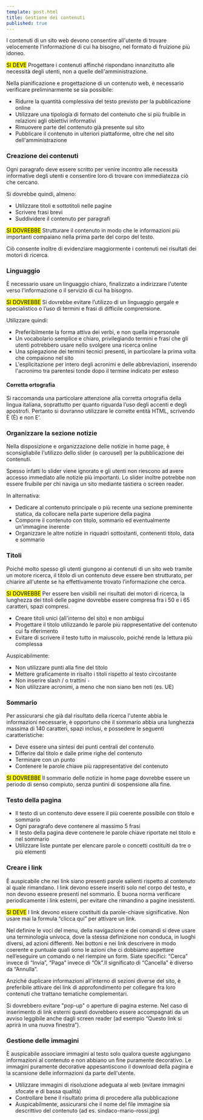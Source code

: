 ```yaml
---
template: post.html
title: Gestione dei contenuti
published: true
---
```


I contenuti di un sito web devono consentire all'utente di trovare velocemente l'informazione di cui ha bisogno, nel formato di fruizione più idoneo.

<div class="lg-callout lg-callout-must">
<mark>SI DEVE</mark>
Progettare i contenuti affinché rispondano innanzitutto alle necessità degli utenti, non a quelle dell'amministrazione.
</div>

Nella pianificazione e progettazione di un contenuto web, è necessario verificare preliminarmente se sia possibile:

- Ridurre la quantità complessiva del testo previsto per la pubblicazione online
- Utilizzare una tipologia di formato del contenuto che si più fruibile in relazioni agli obiettivi informativi
- Rimuovere parte del contenuto già presente sul sito
- Pubblicare il contenuto in ulteriori piattaforme, oltre che nel sito dell'amministrazione

### Creazione dei contenuti

Ogni paragrafo deve essere scritto per venire incontro alle necessità informative degli utenti e consentire
loro di trovare con immediatezza ciò che cercano.

Si dovrebbe quindi, almeno:

- Utilizzare titoli e sottotitoli nelle pagine
- Scrivere frasi brevi
- Suddividere il contenuto per paragrafi

<div class="lg-callout lg-callout-should">
<mark>SI DOVREBBE</mark>
Strutturare il contenuto in modo che le informazioni più importanti compaiano nella prima parte del corpo del testo.
</div>

Ciò consente inoltre di evidenziare maggiormente i contenuti nei risultati dei motori di ricerca.

### Linguaggio

È necessario usare un linguaggio chiaro, finalizzato a indirizzare l'utente verso l'informazione o il servizio di cui ha bisogno.

<div class="lg-callout lg-callout-should">
<mark>SI DOVREBBE</mark>
Si dovrebbe evitare l’utilizzo di un linguaggio gergale e specialistico o l’uso di termini e frasi di difficile comprensione.
</div>

Utilizzare quindi:

- Preferibilmente la forma attiva dei verbi, e non quella impersonale
- Un vocabolario semplice e chiaro, privilegiando termini e frasi che gli utenti potrebbero usare nello svolgere una ricerca online
- Una spiegazione dei termini tecnici presenti, in particolare la prima volta che compaiono nel sito
- L'esplicitazione per intero degli acronimi e delle abbreviazioni, inserendo l'acronimo tra parentesi tonde dopo il termine indicato per esteso

#### Corretta ortografia

Si raccomanda una particolare attenzione alla corretta ortografia della lingua italiana, soprattutto per quanto riguarda l’uso degli accenti e degli apostrofi. Pertanto si dovranno utilizzare le corrette entità HTML, scrivendo È (È) e non E’.

###  Organizzare la sezione notizie

Nella disposizione e organizzazione delle notizie in home page, è sconsigliabile l'utilizzo dello slider (o carousel) per la pubblicazione dei contenuti.

Spesso infatti lo slider viene ignorato e gli utenti non riescono ad avere accesso immediato alle notizie più importanti.
Lo slider inoltre potrebbe non essere fruibile per chi naviga un sito mediante tastiera o screen reader.

In alternativa:

- Dedicare al contenuto principale o più recente una sezione preminente statica, da collocare nella parte superiore della pagina
- Comporre il contenuto con titolo, sommario ed eventualmente un'immagine inerente
- Organizzare le altre notizie in riquadri sottostanti, contenenti titolo, data e sommario

### Titoli

Poiché molto spesso gli utenti giungono ai contenuti di un sito web tramite un motore ricerca, il titolo di un contenuto deve essere ben strutturato,
per chiarire all'utente se ha effettivamente trovato l’informazione che cerca.

<div class="lg-callout lg-callout-should">
<mark>SI DOVREBBE</mark>
Per essere ben visibili nei risultati dei motori di ricerca, la lunghezza dei titoli delle pagine dovrebbe essere compresa
fra i 50 e i 65 caratteri, spazi compresi.
</div>

- Creare titoli unici (all'interno del sito) e non ambigui
- Progettare il titolo utilizzando le parole più rappresentative del contenuto cui fa riferimento
- Evitare di scrivere il testo tutto in maiuscolo, poiché rende la lettura più complessa

Auspicabilmente:

- Non utilizzare punti alla fine del titolo
- Mettere graficamente in risalto i titoli rispetto al testo circostante
- Non inserire slash / o trattini ```-```
- Non utilizzare acronimi, a meno che non siano ben noti (es. UE)

### Sommario

Per assicurarsi che già dal risultato della ricerca l'utente abbia le informazioni necessarie,
è opportuno che il sommario abbia una lunghezza massima di 140 caratteri, spazi inclusi,
e possedere le seguenti caratteristiche:

- Deve essere una sintesi dei punti centrali del contenuto
- Differire dal titolo e dalle prime righe del contenuto
- Terminare con un punto
- Contenere le parole chiave più rappresentative del contenuto

<div class="lg-callout lg-callout-should">
<mark>SI DOVREBBE</mark>
Il sommario delle notizie in home page dovrebbe essere un periodo di senso compiuto, senza puntini di sospensione alla fine.
</div>

### Testo della pagina

- Il testo di un contenuto deve essere il più coerente possibile con titolo e sommario
- Ogni paragrafo deve contenere al massimo 5 frasi
- Il testo della pagina deve contenere le parole chiave riportate nel titolo e nel sommario
- Utilizzare liste puntate per elencare parole o concetti costituiti da tre o più elementi

### Creare i link

È auspicabile che nei link siano presenti parole salienti rispetto al contenuto al quale rimandano.
I link devono essere inseriti solo nel corpo del testo, e non devono esseere presenti nel sommario.
È buona norma verificare periodicamente i link esterni, per evitare che rimandino a pagine inesistenti.

<div class="lg-callout lg-callout-must">
<mark>SI DEVE</mark>
I link devono essere costituiti da parole-chiave significative. Non usare mai la formula “clicca qui” per attivare un link.
</div>

Nel definire le voci del menu, della navigazione e dei comandi si deve usare una terminologia univoca, dove la stessa definizione non conduca, in luoghi diversi, ad azioni differenti. Nei bottoni e nei link descrivere in modo coerente e puntuale quali sono le azioni che ci dobbiamo aspettare nell’eseguire un comando o nel riempire un form. Siate specifici: “Cerca” invece di “Invia”, “Paga” invece di “Ok”.Il significato di “Cancella” è diverso da “Annulla”.

Anziché duplicare informazioni all'interno di sezioni diverse del sito, è preferibile attivare dei
link di approfondimento per collegare fra loro contenuti che trattano tematiche complementari.

Si dovrebbero evitare "pop-up" o aperture di pagina esterne. Nel caso di inserimento di link esterni questi dovrebbero essere accompagnati da un avviso leggibile anche dagli screen reader (ad esempio “Questo link si aprirà in una nuova finestra”).

### Gestione delle immagini

È auspicabile associare immagini al testo solo qualora queste aggiungano informazioni al contenuto e non abbiano un fine puramente decorativo.
Le immagini puramente decorative appesantiscono il download della pagina e la scansione delle informazioni da parte dell'utente.

- Utilizzare immagini di risoluzione adeguata al web (evitare immagini sfocate e di bassa qualità)
- Controllare bene il risultato prima di procedere alla pubblicazione
- Auspicabilmente, assicurarsi che il nome del file immagine sia descrittivo del contenuto (ad es. sindaco-mario-rossi.jpg)

<!-- TODO: È necessario utilizzare il testo alternativo ```alt``` per comunicare il messaggio veicolato dall'immagine: in questo modo il contenuto sarà fruibile anche da parte di coloro che per varie ragioni non siano in grado di visualizzare l’immagine.

Le didascalie sono opzionali: inserire una didascalia per descrivere ciò che l'immagine rappresenta,
non per sintetizzare il contenuto della pagina. -->
